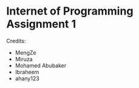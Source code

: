 # Internet of Programming Assignment 1
 
Credits:
- MengZe
- Miruza
- Mohamed Abubaker
- Ibraheem
- ahany123
